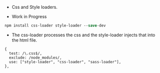 - Css and Style loaders.

- Work in Progress 

```ps
npm install css-loader style-loader --save-dev
```

- The css-loader processes the css and the style-loader injects that into the html file.

```
{
  test: /\.css$/,
  exclude: /node_modules/,
  use: ["style-loader", "css-loader", "sass-loader"],
},
```

